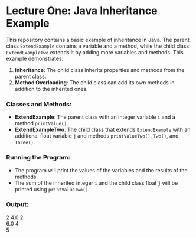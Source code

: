 # Lecture One: Java Inheritance Example

This repository contains a basic example of inheritance in Java. The parent class `ExtendExample` contains a variable and a method, while the child class `ExtendExampleTwo` extends it by adding more variables and methods. This example demonstrates:

1. **Inheritance**: The child class inherits properties and methods from the parent class.
2. **Method Overloading**: The child class can add its own methods in addition to the inherited ones.

### Classes and Methods:
- **ExtendExample**: The parent class with an integer variable `i` and a method `printValue()`.
- **ExtendExampleTwo**: The child class that extends `ExtendExample` with an additional float variable `j` and methods `printValueTwo()`, `Two()`, and `Three()`.

### Running the Program:
- The program will print the values of the variables and the results of the methods.
- The sum of the inherited integer `i` and the child class float `j` will be printed using `printValueTwo()`.

### Output:
2
4.0
2  
6.0
4  
5  
